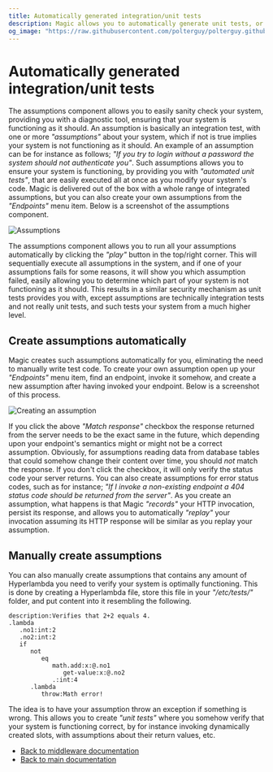```yaml
---
title: Automatically generated integration/unit tests
description: Magic allows you to automatically generate unit tests, or integration tests. The assumptions component allows you to automatically run all such tests to sanity check your system's health.
og_image: "https://raw.githubusercontent.com/polterguy/polterguy.github.io/master/images/og-assumptions.jpg"
---
```


# Automatically generated integration/unit tests

The assumptions component allows you to easily sanity check your system, providing you with a
diagnostic tool, ensuring that your system is functioning as it should. An assumption is basically
an integration test, with one or more _"assumptions"_ about your system, which if not is true
implies your system is not functioning as it should. An example of an assumption can be for instance
as follows; _"If you try to login without a password the system should not authenticate you"_. Such assumptions
allows you to ensure your system is functioning, by providing you with _"automated unit tests"_, that
are easily executed all at once as you modify your system's code. Magic
is delivered out of the box with a whole range of integrated assumptions, but you can also create your own
assumptions from the _"Endpoints"_ menu item. Below is a screenshot of the assumptions component.

![Assumptions](https://raw.githubusercontent.com/polterguy/polterguy.github.io/master/images/assumptions.jpg)

The assumptions component allows you to run all your assumptions automatically by clicking the _"play"_ button
in the top/right corner. This will sequentially execute all assumptions in the system, and if one of
your assumptions fails for some reasons, it will show you which assumption failed, easily allowing
you to determine which part of your system is not functioning as it should. This results in a similar
security mechanism as unit tests provides you with, except assumptions are technically
integration tests and not really unit tests, and such tests your system from a much higher level.

## Create assumptions automatically

Magic creates such assumptions automatically for you, eliminating the need to manually write
test code. To create your own assumption open up your _"Endpoints"_ menu item, find an endpoint, invoke it
somehow, and create a new assumption after having invoked your endpoint. Below is a screenshot of this
process.

![Creating an assumption](https://raw.githubusercontent.com/polterguy/polterguy.github.io/master/images/new-assumption.jpg)

If you click the above _"Match response"_ checkbox the response returned from the server needs to be the
exact same in the future, which depending upon your endpoint's semantics might or might not be a correct
assumption. Obviously, for assumptions reading data from database tables that could somehow change their content
over time, you should _not_ match the response. If you don't click the checkbox, it will only verify the status
code your server returns. You can also create assumptions for error status codes, such as for
instance; _"If I invoke a non-existing endpoint a 404 status code should be returned from the server"_.
As you create an assumption, what happens is that Magic _"records"_ your HTTP invocation,
persist its response, and allows you to automatically _"replay"_ your invocation assuming its HTTP response
will be similar as you replay your assumption.

## Manually create assumptions

You can also manually create assumptions that contains any amount of Hyperlambda you need to verify your
system is optimally functioning. This is done by creating a Hyperlambda file, store this file in your
_"/etc/tests/"_ folder, and put content into it resembling the following.

```
description:Verifies that 2+2 equals 4.
.lambda
   .no1:int:2
   .no2:int:2
   if
      not
         eq
            math.add:x:@.no1
               get-value:x:@.no2
            .:int:4
      .lambda
         throw:Math error!
```

The idea is to have your assumption throw an exception if something is wrong. This allows you
to create _"unit tests"_ where you somehow verify that your system is functioning correct, by for instance
invoking dynamically created slots, with assumptions about their return values, etc.

* [Back to middleware documentation](/documentation/magic/)
* [Back to main documentation](/documentation/)
